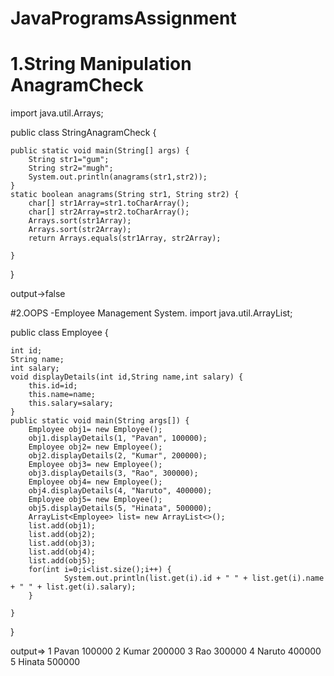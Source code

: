 # JavaProgramsAssignment

# 1.String Manipulation AnagramCheck
import java.util.Arrays;

public class StringAnagramCheck {

	public static void main(String[] args) {	
		String str1="gum";
		String str2="mugh";
		System.out.println(anagrams(str1,str2));	
	}
	static boolean anagrams(String str1, String str2) {	
		char[] str1Array=str1.toCharArray();
		char[] str2Array=str2.toCharArray();
		Arrays.sort(str1Array);
		Arrays.sort(str2Array);
		return Arrays.equals(str1Array, str2Array);
		
	}
}

output->false

#2.OOPS -Employee Management System.
import java.util.ArrayList;

public class Employee {
	
	int id;
	String name;
	int salary;
	void displayDetails(int id,String name,int salary) {
		this.id=id;
		this.name=name;
		this.salary=salary;
	}
	public static void main(String args[]) {	
		Employee obj1= new Employee();
		obj1.displayDetails(1, "Pavan", 100000);
		Employee obj2= new Employee();
		obj2.displayDetails(2, "Kumar", 200000);
		Employee obj3= new Employee();
		obj3.displayDetails(3, "Rao", 300000);
		Employee obj4= new Employee();
		obj4.displayDetails(4, "Naruto", 400000);
		Employee obj5= new Employee();
		obj5.displayDetails(5, "Hinata", 500000);
		ArrayList<Employee> list= new ArrayList<>(); 
		list.add(obj1);
		list.add(obj2);
		list.add(obj3);
		list.add(obj4);
		list.add(obj5);
		for(int i=0;i<list.size();i++) {
				System.out.println(list.get(i).id + " " + list.get(i).name + " " + list.get(i).salary);	
		}
			
	}

}

output=>
1 Pavan 100000
2 Kumar 200000
3 Rao 300000
4 Naruto 400000
5 Hinata 500000


